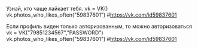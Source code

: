 Узнай, кто чаще лайкает тебя.
vk = VK()
vk.photos_who_likes_often("59837601")    #https://vk.com/id59837601

Если профиль виден только авторизованным, то можно авторизоваться
vk = VK("79851234567","PASSWORD")
vk.photos_who_likes_often("59837601")    #https://vk.com/id59837601